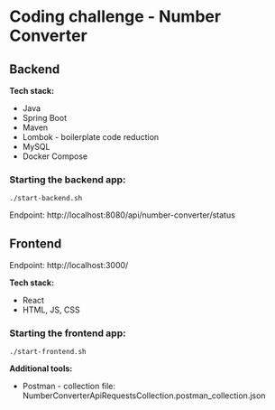 # Coding challenge - Number Converter

## Backend

**Tech stack:**

- Java
- Spring Boot
- Maven
- Lombok - boilerplate code reduction
- MySQL
- Docker Compose

### Starting the backend app:
```
./start-backend.sh
```

Endpoint: http://localhost:8080/api/number-converter/status

## Frontend

Endpoint: http://localhost:3000/

**Tech stack:**

- React
- HTML, JS, CSS

### Starting the frontend app:
```
./start-frontend.sh
```

**Additional tools:**

- Postman - collection file: NumberConverterApiRequestsCollection.postman_collection.json
